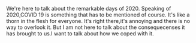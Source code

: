 We're here to talk about the remarkable days of 2020. Speaking of 2020,COVID 19 is something that has to be mentioned of course. 
It's like a thorn in the flesh for everyone. It's right there,it's annoying and there is no way to overlook it.
But I am not here to talk about the consequecenses it has brought to us.I want to talk about how we coped with it.
